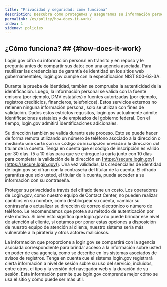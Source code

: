 ```yaml
---
title: "Privacidad y seguridad: cómo funciona"
description: Descubra cómo protegemos y aseguramos su información personal.
permalink: /es/policy/how-does-it-work/
index: 1
sidenav: policies
---
```

## ¿Cómo funciona? ## {#how-does-it-work}

Login.gov cifra su información personal en tránsito y en reposo y le pregunta antes de compartir sus datos con una agencia asociada. Para reutilizar las credenciales de garantía de identidad en los sitios web gubernamentales, login.gov cumple con la especificación NIST 800-63-3A.

Durante la prueba de identidad, también se comprueba la autenticidad de la identificación. Luego, la información personal se valida con la fuente emisora ​​(por ejemplo, DMV estatales) o fuentes autorizadas (por ejemplo, registros crediticios, financieros, telefónicos). Estos servicios externos no retienen ninguna información personal, solo se utilizan con fines de validación. Dados estos estrictos requisitos, login.gov actualmente admite identificaciones estatales y de empleados del gobierno federal. Con el tiempo, login.gov admitirá identificaciones adicionales.

Su dirección también se valida durante este proceso. Esto se puede hacer de forma remota utilizando un número de teléfono asociado a la dirección o mediante una carta con un código de inscripción enviada a la dirección del titular de la cuenta. Tenga en cuenta que el código de inscripción es válido por 30 días. (5 a 10 días para que se entregue la carta junto con 10 días para completar la validación de la dirección en [https://secure.login.gov](https://secure.login.gov)). Una vez validadas, las credenciales de identidad de login.gov se cifran con la contraseña del titular de la cuenta. El cifrado garantiza que solo usted, el titular de la cuenta, pueda acceder a su información con su contraseña.

Proteger su privacidad a través del cifrado tiene un costo. Los operadores de Login.gov, como nuestro equipo de Contact Center, no pueden realizar cambios en su nombre, como desbloquear su cuenta, cambiar su contraseña o actualizar su dirección de correo electrónico o número de teléfono. Le recomendamos que proteja su método de autenticación por este motivo. Si bien esto significa que login.gov no puede brindar ese nivel de atención al cliente, si optamos por poner estas opciones a disposición de nuestro equipo de atención al cliente, nuestro sistema sería más vulnerable a la piratería y otros actores maliciosos.

La información que proporcione a login.gov se compartirá con la agencia asociada correspondiente para brindar acceso a la información sobre usted en poder de esa agencia, como se describe en los sistemas asociados de avisos de registros. Tenga en cuenta que el sistema login.gov registrará cierta información a nivel de sesión sobre su uso del servicio, incluidos, entre otros, el tipo y la versión del navegador web y la duración de su sesión. Esta información permite que login.gov comprenda mejor cómo se usa el sitio y cómo puede ser más útil.
